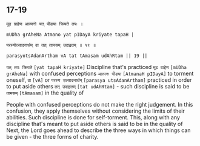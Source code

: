 ## 17-19


```shloka-sa
मूढ ग्राहेण आत्मनो यत् पीडया क्रियते तपः ।
```
```shloka-sa-hk
mUDha grAheNa Atmano yat pIDayA kriyate tapaH |
```
```shloka-sa
परस्योत्सादनार्थम् वा तत् तामसम् उदाहृतम् ॥ १९ ॥
```
```shloka-sa-hk
parasyotsAdanArtham vA tat tAmasam udAhRtam || 19 ||
```

`यत् तपः क्रियते` `[yat tapaH kriyate]` Discipline that's practiced `मूढ ग्राहेण` `[mUDha grAheNa]` with confused perceptions `आत्मनः पीडया` `[AtmanaH pIDayA]` to torment oneself, `वा` `[vA]` or `परस्य उत्सादनार्थम्` `[parasya utsAdanArtham]` practiced in order to put aside others `तत् उदाहृतम्` `[tat udAhRtam]` - such discipline is said to be `तामसम्` `[tAmasam]` in the quality of

People with confused perceptions do not make the right judgement. In this confusion, they apply themselves without considering the limits of their abilities. Such discipline is done for self-torment. This, along with any discipline that's meant to put aside others is said to be in the quality of 
Next, the Lord goes ahead to describe the three ways in which things can be given - the three forms of charity.

